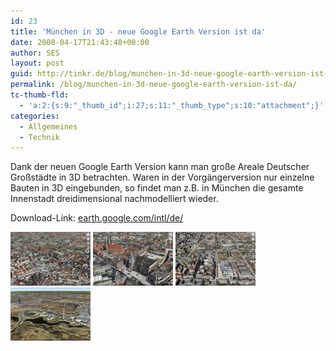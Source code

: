 ```yaml
---
id: 23
title: 'München in 3D - neue Google Earth Version ist da'
date: 2008-04-17T21:43:48+00:00
author: SES
layout: post
guid: http://tinkr.de/blog/munchen-in-3d-neue-google-earth-version-ist-da/
permalink: /blog/munchen-in-3d-neue-google-earth-version-ist-da/
tc-thumb-fld:
  - 'a:2:{s:9:"_thumb_id";i:27;s:11:"_thumb_type";s:10:"attachment";}'
categories:
  - Allgemeines
  - Technik
---
```

Dank der neuen Google Earth Version kann man große Areale Deutscher Großstädte in 3D betrachten. Waren in der Vorgängerversion nur einzelne Bauten in 3D eingebunden, so findet man z.B. in München die gesamte Innenstadt dreidimensional nachmodelliert wieder.

Download-Link: [earth.google.com/intl/de/](http://earth.google.com/intl/de/)

[![München, Innenstadt](/assets/2008/04/muenchen3d_1.thumbnail.png)](/assets/2008/04/muenchen3d_1.png "München, Innenstadt") [![München, Neues Rathaus](/assets/2008/04/muenchen3d_2.thumbnail.png)](/assets/2008/04/muenchen3d_2.png "München, Neues Rathaus") [![München, Kunstareal](/assets/2008/04/muenchen3d_3.thumbnail.png)](/assets/2008/04/muenchen3d_3.png "München, Kunstareal") [![München, Olympiagelände](/assets/2008/04/muenchen3d_4.thumbnail.png)](/assets/2008/04/muenchen3d_4.png "München, Olympiagelände")

